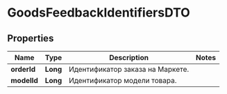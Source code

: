 

# GoodsFeedbackIdentifiersDTO

## Properties

Name | Type | Description | Notes
------------ | ------------- | ------------- | -------------
**orderId** | **Long** | Идентификатор заказа на Маркете. | 
**modelId** | **Long** | Идентификатор модели товара. | 




